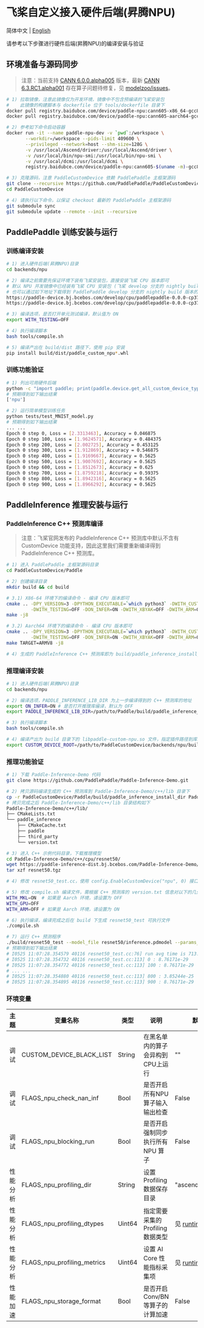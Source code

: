 # 飞桨自定义接入硬件后端(昇腾NPU)

简体中文 | [English](./README.md)

请参考以下步骤进行硬件后端(昇腾NPU)的编译安装与验证

## 环境准备与源码同步

> 注意：当前支持 [CANN 6.0.0.alpha005](https://www.hiascend.com/software/cann/community-history) 版本，最新 [CANN 6.3.RC1.alpha001](https://www.hiascend.com/software/cann/community) 存在算子问题待修复，见 [modelzoo/issues](https://gitee.com/ascend/modelzoo/issues/I6K3HN?from=project-issue)。

```bash
# 1) 拉取镜像，注意此镜像仅为开发环境，镜像中不包含预编译的飞桨安装包
#    此镜像的构建脚本与 dockerfile 位于 tools/dockerfile 目录下
docker pull registry.baidubce.com/device/paddle-npu:cann605-x86_64-gcc82
docker pull registry.baidubce.com/device/paddle-npu:cann605-aarch64-gcc82

# 2) 参考如下命令启动容器
docker run -it --name paddle-npu-dev -v `pwd`:/workspace \
       --workdir=/workspace --pids-limit 409600 \
       --privileged --network=host --shm-size=128G \
       -v /usr/local/Ascend/driver:/usr/local/Ascend/driver \
       -v /usr/local/bin/npu-smi:/usr/local/bin/npu-smi \
       -v /usr/local/dcmi:/usr/local/dcmi \
       registry.baidubce.com/device/paddle-npu:cann605-$(uname -m)-gcc82 /bin/bash

# 3) 克隆源码，注意 PaddleCustomDevice 依赖 PaddlePaddle 主框架源码
git clone --recursive https://github.com/PaddlePaddle/PaddleCustomDevice
cd PaddleCustomDevice

# 4) 请执行以下命令，以保证 checkout 最新的 PaddlePaddle 主框架源码
git submodule sync
git submodule update --remote --init --recursive
```

## PaddlePaddle 训练安装与运行

### 训练编译安装

```bash
# 1) 进入硬件后端(昇腾NPU)目录
cd backends/npu

# 2) 编译之前需要先保证环境下装有飞桨安装包，直接安装飞桨 CPU 版本即可
# 默认 NPU 开发镜像中已经装有飞桨 CPU 安装包 (飞桨 develop 分支的 nightly build 版本)
# 也可以通过如下地址下载得到 PaddlePaddle develop 分支的 nightly build 版本的安装包
https://paddle-device.bj.bcebos.com/develop/cpu/paddlepaddle-0.0.0-cp37-cp37m-linux_x86_64.whl
https://paddle-device.bj.bcebos.com/develop/cpu/paddlepaddle-0.0.0-cp37-cp37m-linux_aarch64.whl

# 3) 编译选项，是否打开单元测试编译，默认值为 ON
export WITH_TESTING=OFF

# 4) 执行编译脚本
bash tools/compile.sh

# 5) 编译产出在 build/dist 路径下，使用 pip 安装
pip install build/dist/paddle_custom_npu*.whl
```

### 训练功能验证

```bash
# 1) 列出可用硬件后端
python -c "import paddle; print(paddle.device.get_all_custom_device_type())"
# 预期得到如下输出结果
['npu']

# 2) 运行简单模型训练任务
python tests/test_MNIST_model.py
# 预期得到如下输出结果
... ...
Epoch 0 step 0, Loss = [2.3313463], Accuracy = 0.046875
Epoch 0 step 100, Loss = [1.9624571], Accuracy = 0.484375
Epoch 0 step 200, Loss = [2.002725], Accuracy = 0.453125
Epoch 0 step 300, Loss = [1.912869], Accuracy = 0.546875
Epoch 0 step 400, Loss = [1.9169667], Accuracy = 0.5625
Epoch 0 step 500, Loss = [1.9007692], Accuracy = 0.5625
Epoch 0 step 600, Loss = [1.8512673], Accuracy = 0.625
Epoch 0 step 700, Loss = [1.8759218], Accuracy = 0.59375
Epoch 0 step 800, Loss = [1.8942316], Accuracy = 0.5625
Epoch 0 step 900, Loss = [1.8966292], Accuracy = 0.5625
```

## PaddleInference 推理安装与运行

### PaddleInference C++ 预测库编译

> 注意：飞桨官网发布的 PaddleInference C++ 预测库中默认不含有 CustomDevice 功能支持，因此这里我们需要重新编译得到 PaddleInference C++ 预测库。

```bash
# 1) 进入 PaddlePaddle 主框架源码目录
cd PaddleCustomDevice/Paddle

# 2) 创建编译目录
mkdir build && cd build

# 3.1) X86-64 环境下的编译命令 - 编译 CPU 版本即可
cmake .. -DPY_VERSION=3 -DPYTHON_EXECUTABLE=`which python3` -DWITH_CUSTOM_DEVICE=ON \
         -DWITH_TESTING=OFF -DON_INFER=ON -DWITH_XBYAK=OFF -DWITH_ARM=OFF
make -j8

# 3.2) Aarch64 环境下的编译命令 - 编译 CPU 版本即可
cmake .. -DPY_VERSION=3 -DPYTHON_EXECUTABLE=`which python3` -DWITH_CUSTOM_DEVICE=ON \
         -DWITH_TESTING=OFF -DON_INFER=ON -DWITH_XBYAK=OFF -DWITH_ARM=ON
make TARGET=ARMV8 -j8

# 4) 生成的 PaddleInference C++ 预测库即为 build/paddle_inference_install_dir 目录
```

### 推理编译安装

```bash
# 1) 进入硬件后端(昇腾NPU)目录
cd backends/npu

# 2) 编译选项，PADDLE_INFERENCE_LIB_DIR 为上一步编译得到的 C++ 预测库的地址
export ON_INFER=ON # 是否打开推理库编译，默认为 OFF
export PADDLE_INFERENCE_LIB_DIR=/path/to/Paddle/build/paddle_inference_install_dir

# 3) 执行编译脚本
bash tools/compile.sh

# 4) 编译产出为 build 目录下的 libpaddle-custom-npu.so 文件，指定插件路径到库文件目录下
export CUSTOM_DEVICE_ROOT=/path/to/PaddleCustomDevice/backends/npu/build
```

### 推理功能验证

```bash
# 1) 下载 Paddle-Inference-Demo 代码
git clone https://github.com/PaddlePaddle/Paddle-Inference-Demo.git

# 2) 拷贝源码编译生成的 C++ 预测库到 Paddle-Inference-Demo/c++/lib 目录下
cp -r PaddleCustomDevice/Paddle/build/paddle_inference_install_dir Paddle-Inference-Demo/c++/lib/paddle_inference
# 拷贝完成之后 Paddle-Inference-Demo/c++/lib 目录结构如下
Paddle-Inference-Demo/c++/lib/
├── CMakeLists.txt
└── paddle_inference
    ├── CMakeCache.txt
    ├── paddle
    ├── third_party
    └── version.txt

# 3) 进入 C++ 示例代码目录，下载推理模型
cd Paddle-Inference-Demo/c++/cpu/resnet50/
wget https://paddle-inference-dist.bj.bcebos.com/Paddle-Inference-Demo/resnet50.tgz
tar xzf resnet50.tgz

# 4) 修改 resnet50_test.cc，使用 config.EnableCustomDevice("npu", 0) 接口替换 config.EnableUseGpu(100, 0)

# 5) 修改 compile.sh 编译文件，需根据 C++ 预测库的 version.txt 信息对以下的几处内容进行修改
WITH_MKL=ON  # 如果是 Aarch 环境，请设置为 OFF
WITH_GPU=OFF
WITH_ARM=OFF # 如果是 Aarch 环境，请设置为 ON

# 6) 执行编译，编译完成之后在 build 下生成 resnet50_test 可执行文件
./compile.sh

# 7) 运行 C++ 预测程序
./build/resnet50_test --model_file resnet50/inference.pdmodel --params_file resnet50/inference.pdiparams
# 预期得到如下输出结果
# I0525 11:07:28.354579 40116 resnet50_test.cc:76] run avg time is 713.049 ms
# I0525 11:07:28.354732 40116 resnet50_test.cc:113] 0 : 8.76171e-29
# I0525 11:07:28.354772 40116 resnet50_test.cc:113] 100 : 8.76171e-29
# ... ...
# I0525 11:07:28.354880 40116 resnet50_test.cc:113] 800 : 3.85244e-25
# I0525 11:07:28.354895 40116 resnet50_test.cc:113] 900 : 8.76171e-29
```

### 环境变量

| 主题   | 变量名称                         | 类型   | 说明                              | 默认值                                                       |
| -------- | -------------------------------- | ------ | --------------------------------- | ------------------------------------------------------------ |
| 调试     | CUSTOM_DEVICE_BLACK_LIST  | String   | 在黑名单内的算子会异构到CPU上运行 | "" |
| 调试     | FLAGS_npu_check_nan_inf | Bool   | 是否开启所有NPU算子输入输出检查   | False                                                        |
| 调试     | FLAGS_npu_blocking_run | Bool   | 是否开启强制同步执行所有 NPU 算子 | False                                                        |
| 性能分析 | FLAGS_npu_profiling_dir | String | 设置 Profiling 数据保存目录       | "ascend_profiling"                                           |
| 性能分析 | FLAGS_npu_profiling_dtypes | Uint64 | 指定需要采集的 Profiling 数据类型 | 见 [runtime.cc](https://github.com/PaddlePaddle/PaddleCustomDevice/blob/develop/backends/npu/runtime/runtime.cc#L28) |
| 性能分析 | FLAGS_npu_profiling_metrics | Uint64 | 设置 AI Core 性能指标采集项       | 见 [runtime.cc](https://github.com/PaddlePaddle/PaddleCustomDevice/blob/develop/backends/npu/runtime/runtime.cc#L28) |
| 性能加速 | FLAGS_npu_storage_format  | Bool   | 是否开启 Conv/BN 等算子的计算加速 | False                                                        |

